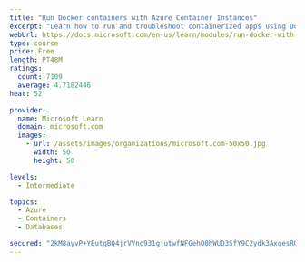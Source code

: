 ```yaml
---
title: "Run Docker containers with Azure Container Instances"
excerpt: "Learn how to run and troubleshoot containerized apps using Docker containers with Azure Container Instances."
webUrl: https://docs.microsoft.com/en-us/learn/modules/run-docker-with-azure-container-instances/
type: course
price: Free
length: PT48M
ratings:
  count: 7109
  average: 4.7182446
heat: 52

provider:
  name: Microsoft Learn
  domain: microsoft.com
  images:
    - url: /assets/images/organizations/microsoft.com-50x50.jpg
      width: 50
      height: 50

levels:
  - Intermediate

topics:
  - Azure
  - Containers
  - Databases

secured: "2kM8ayvP+YEutgBQ4jrVVnc931gjutwfNFGehO0hWUD3SfY9C2ydk3AxgesRQ0pUGAosJyPXWcV5B+UGSIp0kIwKtCOImNvHPGjgrWfNjmKTHWGE0zwLSmiYOevhIWOELzElz49EB+BJQX48o2mCTifp2q8vmX/PybNF9zAtR/LpMEiRPQ21XIwZtZP3z4Ff97AQsubtG8020cfkTXZdebxwgOhJvqHvBV02BYfBgq6uWPVGbTYBsRBnKzp1m7G/CI1++mAFg1+u3/Ki1PTf8XURAHKQVRYEiX6uXY4nVrUEof9Jvp2QB8H/iNqKL4e1tRnk1C9GPFW+OJzIKYyofmDLbWw5+5/Niz+3qNazM88qwZvZaPRSKa00M1bAI9NIV3jtFjcueq3wEaXzIrwhxQSbeMycJTyhow/qntWCDP4=;/iKv5nklnbZgfCmanWG3cg=="
---
```


